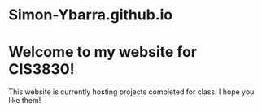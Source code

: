 # Simon-Ybarra.github.io
<html>
<head>
	<meta charset="utf-8">
	<title>Home</title>
</head>
<body>
	<h1>Welcome to my website for CIS3830!</h1>
	<p>This website is currently hosting projects completed for class. I hope you like them!</p>
</body>
</html>
